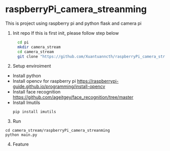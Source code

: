 # raspberryPi_camera_streanming
This is project using raspberry pi and python flask and camera pi
1. Init repo
   If this is first init, please follow step below
   ```bash
     cd pi
     mkdir camera_stream
     cd camera_stream
     git clone "https://github.com/Xuantuanncth/raspberryPi_camera_streanming.git"
   ```
2. Setup enviroiment
 - Install python
 - Install opencv for raspberry pi
   https://raspberrypi-guide.github.io/programming/install-opencv
 - Install face recognition
   https://github.com/ageitgey/face_recognition/tree/master
 - Install Imutils
   ```
   pip install imutils
   ```

3. Run
  ```
  cd camera_stream/raspberryPi_camera_streanming
  python main.py
  ```

4. Feature


